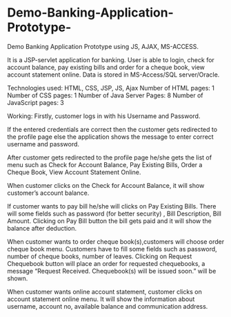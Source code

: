 Demo-Banking-Application-Prototype-
===================================

Demo Banking Application Prototype using JS, AJAX, MS-ACCESS.

It is a JSP-servlet application for banking. User is able to login, check for account balance, pay existing bills
and order for a cheque book, view account statement online. 
Data is stored in MS-Access/SQL server/Oracle.

Technologies used: HTML, CSS, JSP, JS, Ajax
Number of HTML pages: 1
Number of CSS pages: 1
Number of Java Server Pages: 8
Number of JavaScript pages: 3


Working:
Firstly, customer logs in with his Username and Password.

If the entered credentials are correct then the customer gets redirected to the profile page else the application shows the message to enter correct username and password.

After customer gets redirected to the profile page he/she gets the list of menu such as Check for Account Balance, Pay Existing Bills, Order a Cheque Book, View Account Statement Online.

When customer clicks on the Check for Account Balance, it will show customer’s account balance.

If customer wants to pay bill he/she will clicks on Pay Existing Bills. There will some fields such as password (for better security) , Bill Description, Bill Amount. Clicking on Pay Bill button the bill gets paid and it will show the balance after deduction.

When customer wants to order cheque book(s),customers will choose order cheque book menu. Customers have to fill some fields such as password, number of cheque books, number of leaves. Clicking on Request Chequebook button will place an order for requested chequebooks, a message “Request Received. Chequebook(s) will be issued soon.” will be shown.

When customer wants online account statement, customer clicks on account statement online menu. It will show the information about username, account no, available balance and communication address.